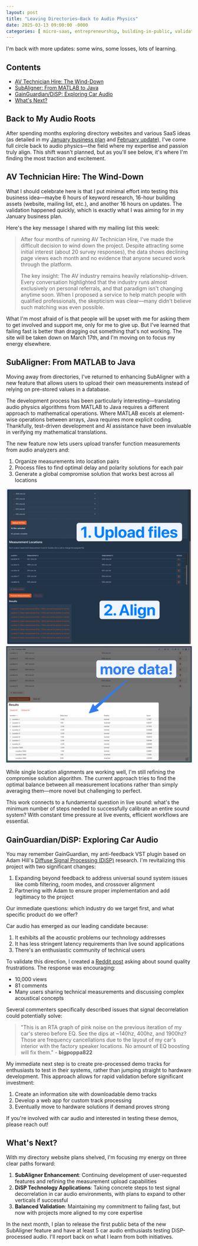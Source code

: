 ```yaml
---
layout: post
title: "Leaving Directories–Back to Audio Physics"
date: 2025-03-13 09:00:00 -0000
categories: [ micro-saas, entrepreneurship, building-in-public, validation, audio ]
---
```


I'm back with more updates: some wins, some losses, lots of learning.

## Contents

- [AV Technician Hire: The Wind-Down](#av-technician-hire-the-wind-down)
- [SubAligner: From MATLAB to Java](#subaligner-from-matlab-to-java)
- [GainGuardian/DiSP: Exploring Car Audio](#gainguardiandisp-exploring-car-audio)
- [What's Next?](#whats-next)

## Back to My Audio Roots

After spending months exploring directory websites and various SaaS ideas (as detailed in
my [January business plan](https://nathanlively.substack.com/p/building-a-profitable-micro-saas)
and [February update](https://nathanlively.substack.com/p/big-plans-fail-fast)), I've come full circle back to audio
physics—the field where my expertise and passion truly align. This shift wasn't planned, but as you'll see below, it's
where I'm finding the most traction and excitement.

## AV Technician Hire: The Wind-Down

What I should celebrate here is that I put minimal effort into testing this business idea—maybe 6 hours of keyword
research, 16-hour building assets (website, mailing list, etc.), and another 16 hours on updates. The validation
happened quickly, which is exactly what I was aiming for in my January business plan.

Here's the key message I shared with my mailing list this week:

> After four months of running AV Technician Hire, I've made the difficult decision to wind down the project. Despite
> attracting some initial interest (about 20 survey responses), the data shows declining page views each month and no
> evidence that anyone secured work through the platform.
>
> The key insight: The AV industry remains heavily relationship-driven. Every conversation highlighted that the industry
> runs almost exclusively on personal referrals, and that paradigm isn't changing anytime soon. When I proposed a service
> to help match people with qualified professionals, the skepticism was clear—many didn't believe such matching was even
> possible.

What I'm most afraid of is that people will be upset with me for asking them to get involved and support me, only for me
to give up. But I've learned that failing fast is better than dragging out something that's not working. The site will
be taken down on March 17th, and I'm moving on to focus my energy elsewhere.

## SubAligner: From MATLAB to Java

Moving away from directories, I've returned to enhancing SubAligner with a new feature that allows users to upload their
own measurements instead of relying on pre-stored values in a database.

The development process has been particularly interesting—translating audio physics algorithms from MATLAB to Java
requires a different approach to mathematical operations. Where MATLAB excels at element-wise operations between arrays,
Java requires more explicit coding. Thankfully, test-driven development and AI assistance have been invaluable in
verifying my mathematical translations.

The new feature now lets users upload transfer function measurements from audio analyzers and:

1. Organize measurements into location pairs
2. Process files to find optimal delay and polarity solutions for each pair
3. Generate a global compromise solution that works best across all locations

![first feature demo](/assets/images/2025/03/leaving-directories/2025-03-04%20at%2012.10.32.png)
![feature demo update](/assets/images/2025/03/leaving-directories/2025-03-10%20at%2014.57.02@2x.png)

While single location alignments are working well, I'm still refining the compromise solution algorithm. The current
approach tries to find the optimal balance between all measurement locations rather than simply averaging them—more
novel but challenging to perfect.

This work connects to a fundamental question in live sound: what's the minimum number of steps needed to successfully
calibrate an entire sound system? With constant time pressure at live events, efficient workflows are essential.

## GainGuardian/DiSP: Exploring Car Audio

You may remember GainGuardian, my anti-feedback VST plugin based on Adam
Hill's [Diffuse Signal Processing (DiSP)](https://adamjhill.com/2020/05/27/demo-diffuse-signal-processing-disp/)
research. I'm revitalizing this project with two significant changes:

1. Expanding beyond feedback to address universal sound system issues like comb filtering, room modes, and crossover
   alignment
2. Partnering with Adam to ensure proper implementation and add legitimacy to the project

Our immediate questions: which industry do we target first, and what specific product do we offer?

Car audio has emerged as our leading candidate because:

1. It exhibits all the acoustic problems our technology addresses
2. It has less stringent latency requirements than live sound applications
3. There's an enthusiastic community of technical users

To validate this direction, I created
a [Reddit post](https://www.reddit.com/r/CarAV/comments/1j5s8of/whats_your_biggest_sound_quality_frustration/) asking
about sound quality frustrations. The response was encouraging:

- 10,000 views
- 81 comments
- Many users sharing technical measurements and discussing complex acoustical concepts

Several commenters specifically described issues that signal decorrelation could potentially solve:

> "This is an RTA graph of pink noise on the previous iteration of my car's stereo before EQ. See the dips at ~140hz,
> 400hz, and 1900hz? Those are frequency cancellations due to the layout of my car's interior with the factory speaker
> locations. No amount of EQ boosting will fix them." - **bigpoppa822**

My immediate next step is to create pre-processed demo tracks for enthusiasts to test in their systems, rather than
jumping straight to hardware development. This approach allows for rapid validation before significant investment:

1. Create an information site with downloadable demo tracks
2. Develop a web app for custom track processing
3. Eventually move to hardware solutions if demand proves strong

If you're involved with car audio and interested in testing these demos, please reach out!

## What's Next?

With my directory website plans shelved, I'm focusing my energy on three clear paths forward:

1. **SubAligner Enhancement**: Continuing development of user-requested features and refining the measurement upload
   capabilities
2. **DiSP Technology Applications**: Taking concrete steps to test signal decorrelation in car audio environments, with
   plans to expand to other verticals if successful
3. **Balanced Validation**: Maintaining my commitment to failing fast, but now with projects more aligned to my core
   expertise

In the next month, I plan to release the first public beta of the new SubAligner feature and have at least 5 car audio
enthusiasts testing DiSP-processed audio. I'll report back on what I learn from both initiatives.